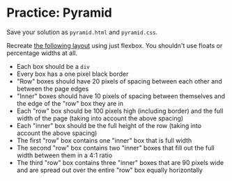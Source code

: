 # Practice: Pyramid
Save your solution as `pyramid.html` and `pyramid.css`.

Recreate [the following layout](pyramidsample.html) using just flexbox.
You shouldn't use floats or percentage widths at all.

* Each box should be a `div`
* Every box has a one pixel black border
* "Row" boxes should have 20 pixels of spacing between each other and between the page edges
* "Inner" boxes should have 10 pixels of spacing between themselves and the edge of the "row" box they are in
* Each "row" box should be 100 pixels high (including border) and the full width of the page (taking into account the above spacing)
* Each "inner" box should be the full height of the row (taking into account the above spacing)
* The first "row" box contains one "inner" box that is full width
* The second "row" box contains two "inner" boxes that fill out the full width between them in a 4:1 ratio
* The third "row" box contains three "inner" boxes that are 90 pixels wide and are spread out over the entire "row" box equally horizontally
